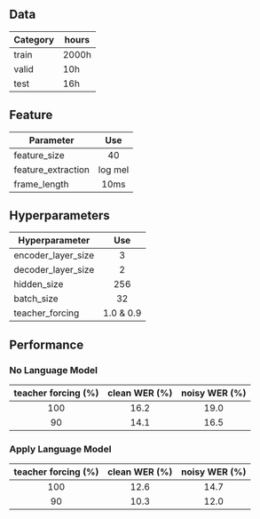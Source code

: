 ## Data 
    
|Category|hours|
|----|----|  
|train|2000h|  
|valid|10h|  
|test|16h|     
  
## Feature  
|Parameter|Use|   
|----|:----:|  
|feature_size|40|
|feature_extraction|log mel|  
|frame_length|10ms|   
  
  
## Hyperparameters
  
|Hyperparameter|Use|  
|----|:----:|  
|encoder_layer_size|3|  
|decoder_layer_size|2|  
|hidden_size|256|  
|batch_size|32|  
|teacher_forcing|1.0 & 0.9|  

## Performance  
  
### No Language Model
|teacher forcing (%)|clean WER (%)|noisy WER (%)|  
|:---:|:---:|:---:|  
|100|16.2|19.0|   
|90|14.1|16.5|   
   
### Apply Language Model
|teacher forcing (%)|clean WER (%)|noisy WER (%)|  
|:---:|:---:|:---:|  
|100|12.6|14.7|   
|90|10.3|12.0|   
